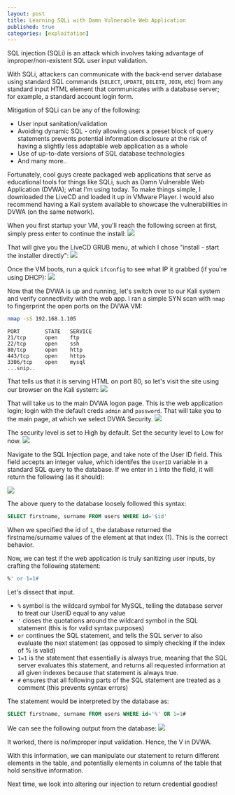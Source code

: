 ```yaml
---
layout: post
title: Learning SQLi with Damn Vulnerable Web Application
published: true
categories: [exploitation]
---
```


SQL injection (SQLi) is an attack which involves taking advantage of improper/non-existent SQL user input validation.

With SQLi, attackers can communicate with the back-end server database using standard SQL commands (`SELECT`, `UPDATE`, `DELETE`, `JOIN`, etc) from any standard input HTML element that communicates with a database server; for example, a standard account login form.

Mitigation of SQLi can be any of the following:

* User input sanitation/validation
* Avoiding dynamic SQL - only allowing users a preset block of query statements prevents potential information disclosure at the risk of having a slightly less adaptable web application as a whole
* Use of up-to-date versions of SQL database technologies 
* And many more..

Fortunately, cool guys create packaged web applications that serve as educational tools for things like SQLi, such as Damn Vulnerable Web Application (DVWA); what I'm using today. To make things simple, I downloaded the LiveCD and loaded it up in VMware Player. I would also recommend having a Kali system available to showcase the vulnerabilities in DVWA (on the same network).
 
When you first startup your VM, you'll reach the following screen at first, simply press enter to continue the install:
![](/images/dvwa-vmware-workstation-12-player-085.png)

That will give you the LiveCD GRUB menu, at which I chose "install - start the installer directly":
![](/images/dvwa-vmware-workstation-12-player-086.png)

Once the VM boots, run a quick `ifconfig` to see what IP it grabbed (if you're using DHCP):
![](/images/dvwa-vmware-workstation-12-player-087.png)

Now that the DVWA is up and running, let's switch over to our Kali system and verify connectivity with the web app. I ran a simple SYN scan with `nmap` to fingerprint the open ports on the DVWA VM:
```bash
nmap -sS 192.168.1.105
```
```
PORT        STATE   SERVICE
21/tcp      open    ftp
22/tcp      open    ssh
80/tcp      open    http 
443/tcp     open    https
3306/tcp    open    mysql
...snip..
```

That tells us that it is serving HTML on port 80, so let's visit the site using our browser on the Kali system:
![](/images/kali-2-0-vmware-workstation-12-player-089.png)

That will take us to the main DVWA logon page. This is the web application login; login with the default creds `admin` and `password`. That will take you to the main page, at which we select DVWA Security.
![](/images/kali-2-0-vmware-workstation-12-player-093.png)

The security level is set to High by default. Set the security level to Low for now.
![](/images/kali-2-0-vmware-workstation-12-player-095.png)

Navigate to the SQL Injection page, and take note of the User ID field. This field accepts an integer value, which identifes the `UserID` variable in a standard SQL query to the database. If we enter in `1` into the field, it will return the following (as it should):

![](/images/kali-2-0-vmware-workstation-12-player-096.png)

The above query to the database loosely followed this syntax:
```sql
SELECT firstname, surname FROM users WHERE id='$id'
```

When we specified the id of `1`, the database returned the firstname/surname values of the element at that index (1). This is the correct behavior. 

Now, we can test if the web application is truly sanitizing user inputs, by crafting the following statement:
```sql
%' or 1=1#
```

Let's dissect that input.
* `%` symbol is the wildcard symbol for MySQL, telling the database server to treat our UserID equal to any value
* `'` closes the quotations around the wildcard symbol in the SQL statement (this is for valid syntax purposes)
* `or` continues the SQL statement, and tells the SQL server to also evaluate the next statement (as opposed to simply checking if the index of % is valid)
* `1=1` is the statement that essentially is always true, meaning that the SQL server evaluates this statement, and returns all requested information at all given indexes because that statement is always true.
* `#` ensures that all following parts of the SQL statement are treated as a comment (this prevents syntax errors)

The statement would be interpreted by the database as:
```sql
SELECT firstname, surname FROM users WHERE id='%' OR 1=1#
```

We can see the following output from the database:
![](/images/kali-2-0-vmware-workstation-12-player-097.png)

It worked, there is no/improper input validation. Hence, the V in DVWA.

With this information, we can manipulate our statement to return different elements in the table, and potentially elements in columns of the table that hold sensitive information.

Next time, we look into altering our injection to return credential goodies! 

